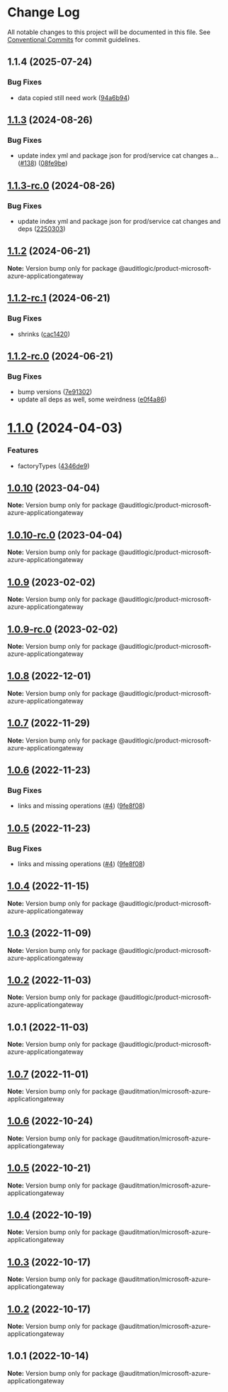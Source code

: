 # Change Log

All notable changes to this project will be documented in this file.
See [Conventional Commits](https://conventionalcommits.org) for commit guidelines.

## 1.1.4 (2025-07-24)


### Bug Fixes

* data copied still need work ([94a6b94](https://github.com/zerobias-org/product/commit/94a6b942fb0516367548599d739529536132755a))





## [1.1.3](https://github.com/auditlogic/product/compare/@auditlogic/product-microsoft-azure-applicationgateway@1.1.2...@auditlogic/product-microsoft-azure-applicationgateway@1.1.3) (2024-08-26)


### Bug Fixes

* update index yml and package json for prod/service cat changes a… ([#138](https://github.com/auditlogic/product/issues/138)) ([08fe9be](https://github.com/auditlogic/product/commit/08fe9beb1c8457462a19bc69caa02e6212d97e1a))





## [1.1.3-rc.0](https://github.com/auditlogic/product/compare/@auditlogic/product-microsoft-azure-applicationgateway@1.1.2...@auditlogic/product-microsoft-azure-applicationgateway@1.1.3-rc.0) (2024-08-26)


### Bug Fixes

* update index yml and package json for prod/service cat changes and deps ([2250303](https://github.com/auditlogic/product/commit/225030363a363608240135b7ebed386b28f01e4b))





## [1.1.2](https://github.com/auditlogic/product/compare/@auditlogic/product-microsoft-azure-applicationgateway@1.1.2-rc.1...@auditlogic/product-microsoft-azure-applicationgateway@1.1.2) (2024-06-21)

**Note:** Version bump only for package @auditlogic/product-microsoft-azure-applicationgateway





## [1.1.2-rc.1](https://github.com/auditlogic/product/compare/@auditlogic/product-microsoft-azure-applicationgateway@1.1.2-rc.0...@auditlogic/product-microsoft-azure-applicationgateway@1.1.2-rc.1) (2024-06-21)


### Bug Fixes

* shrinks ([cac1420](https://github.com/auditlogic/product/commit/cac14200fefcd8183ab69fe89a47bd3f70f563e9))





## [1.1.2-rc.0](https://github.com/auditlogic/product/compare/@auditlogic/product-microsoft-azure-applicationgateway@1.1.0...@auditlogic/product-microsoft-azure-applicationgateway@1.1.2-rc.0) (2024-06-21)


### Bug Fixes

* bump versions ([7e91302](https://github.com/auditlogic/product/commit/7e913023b8b312150ed7762c32fbbe616be71de5))
* update all deps as well, some weirdness ([e0f4a86](https://github.com/auditlogic/product/commit/e0f4a864714e2d3de6bbf3da014d5312fe53be2f))





# [1.1.0](https://github.com/auditlogic/product/compare/@auditlogic/product-microsoft-azure-applicationgateway@1.0.10...@auditlogic/product-microsoft-azure-applicationgateway@1.1.0) (2024-04-03)


### Features

* factoryTypes ([4346de9](https://github.com/auditlogic/product/commit/4346de92693aee892fccf725338ffc7b80ab182b))





## [1.0.10](https://github.com/auditlogic/product/compare/@auditlogic/product-microsoft-azure-applicationgateway@1.0.9...@auditlogic/product-microsoft-azure-applicationgateway@1.0.10) (2023-04-04)

**Note:** Version bump only for package @auditlogic/product-microsoft-azure-applicationgateway





## [1.0.10-rc.0](https://github.com/auditlogic/product/compare/@auditlogic/product-microsoft-azure-applicationgateway@1.0.9...@auditlogic/product-microsoft-azure-applicationgateway@1.0.10-rc.0) (2023-04-04)

**Note:** Version bump only for package @auditlogic/product-microsoft-azure-applicationgateway





## [1.0.9](https://github.com/auditlogic/product/compare/@auditlogic/product-microsoft-azure-applicationgateway@1.0.8...@auditlogic/product-microsoft-azure-applicationgateway@1.0.9) (2023-02-02)

**Note:** Version bump only for package @auditlogic/product-microsoft-azure-applicationgateway





## [1.0.9-rc.0](https://github.com/auditlogic/product/compare/@auditlogic/product-microsoft-azure-applicationgateway@1.0.8...@auditlogic/product-microsoft-azure-applicationgateway@1.0.9-rc.0) (2023-02-02)

**Note:** Version bump only for package @auditlogic/product-microsoft-azure-applicationgateway





## [1.0.8](https://github.com/auditlogic/product/compare/@auditlogic/product-microsoft-azure-applicationgateway@1.0.7...@auditlogic/product-microsoft-azure-applicationgateway@1.0.8) (2022-12-01)

**Note:** Version bump only for package @auditlogic/product-microsoft-azure-applicationgateway





## [1.0.7](https://github.com/auditlogic/product/compare/@auditlogic/product-microsoft-azure-applicationgateway@1.0.6...@auditlogic/product-microsoft-azure-applicationgateway@1.0.7) (2022-11-29)

**Note:** Version bump only for package @auditlogic/product-microsoft-azure-applicationgateway





## [1.0.6](https://github.com/auditlogic/product/compare/@auditlogic/product-microsoft-azure-applicationgateway@1.0.4...@auditlogic/product-microsoft-azure-applicationgateway@1.0.6) (2022-11-23)


### Bug Fixes

* links and missing operations ([#4](https://github.com/auditlogic/product/issues/4)) ([9fe8f08](https://github.com/auditlogic/product/commit/9fe8f08fe7c57fdb79f991ac35bd6ac2e7dcad38))





## [1.0.5](https://github.com/auditlogic/product/compare/@auditlogic/product-microsoft-azure-applicationgateway@1.0.4...@auditlogic/product-microsoft-azure-applicationgateway@1.0.5) (2022-11-23)


### Bug Fixes

* links and missing operations ([#4](https://github.com/auditlogic/product/issues/4)) ([9fe8f08](https://github.com/auditlogic/product/commit/9fe8f08fe7c57fdb79f991ac35bd6ac2e7dcad38))





## [1.0.4](https://github.com/auditlogic/product/compare/@auditlogic/product-microsoft-azure-applicationgateway@1.0.3...@auditlogic/product-microsoft-azure-applicationgateway@1.0.4) (2022-11-15)

**Note:** Version bump only for package @auditlogic/product-microsoft-azure-applicationgateway





## [1.0.3](https://github.com/auditlogic/product/compare/@auditlogic/product-microsoft-azure-applicationgateway@1.0.2...@auditlogic/product-microsoft-azure-applicationgateway@1.0.3) (2022-11-09)

**Note:** Version bump only for package @auditlogic/product-microsoft-azure-applicationgateway





## [1.0.2](https://github.com/auditlogic/product/compare/@auditlogic/product-microsoft-azure-applicationgateway@1.0.1...@auditlogic/product-microsoft-azure-applicationgateway@1.0.2) (2022-11-03)

**Note:** Version bump only for package @auditlogic/product-microsoft-azure-applicationgateway





## 1.0.1 (2022-11-03)

**Note:** Version bump only for package @auditlogic/product-microsoft-azure-applicationgateway





## [1.0.7](https://github.com/auditmation/store-content/compare/@auditmation/microsoft-azure-applicationgateway@1.0.6...@auditmation/microsoft-azure-applicationgateway@1.0.7) (2022-11-01)

**Note:** Version bump only for package @auditmation/microsoft-azure-applicationgateway





## [1.0.6](https://github.com/auditmation/store-content/compare/@auditmation/microsoft-azure-applicationgateway@1.0.5...@auditmation/microsoft-azure-applicationgateway@1.0.6) (2022-10-24)

**Note:** Version bump only for package @auditmation/microsoft-azure-applicationgateway





## [1.0.5](https://github.com/auditmation/store-content/compare/@auditmation/microsoft-azure-applicationgateway@1.0.4...@auditmation/microsoft-azure-applicationgateway@1.0.5) (2022-10-21)

**Note:** Version bump only for package @auditmation/microsoft-azure-applicationgateway





## [1.0.4](https://github.com/auditmation/store-content/compare/@auditmation/microsoft-azure-applicationgateway@1.0.3...@auditmation/microsoft-azure-applicationgateway@1.0.4) (2022-10-19)

**Note:** Version bump only for package @auditmation/microsoft-azure-applicationgateway





## [1.0.3](https://github.com/auditmation/store-content/compare/@auditmation/microsoft-azure-applicationgateway@1.0.2...@auditmation/microsoft-azure-applicationgateway@1.0.3) (2022-10-17)

**Note:** Version bump only for package @auditmation/microsoft-azure-applicationgateway





## [1.0.2](https://github.com/auditmation/store-content/compare/@auditmation/microsoft-azure-applicationgateway@1.0.1...@auditmation/microsoft-azure-applicationgateway@1.0.2) (2022-10-17)

**Note:** Version bump only for package @auditmation/microsoft-azure-applicationgateway





## 1.0.1 (2022-10-14)

**Note:** Version bump only for package @auditmation/microsoft-azure-applicationgateway
